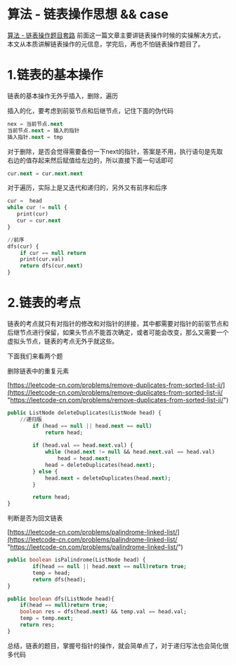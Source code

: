 # 算法 - 链表操作思想 && case

[算法 - 链表操作题目套路](<算法 - 链表操作题目套路_usPpXnCaj6u8M5pDG3CyxW.md> "算法 - 链表操作题目套路") 前面这一篇文章主要讲链表操作时候的实操解决方式，本文从本质讲解链表操作的元信息，学完后，再也不怕链表操作题目了。

# 1.链表的基本操作

链表的基本操作无外乎插入，删除，遍历

插入的化，要考虑到前驱节点和后继节点，记住下面的伪代码

```sql
nex = 当前节点.next
当前节点.next = 插入的指针
插入指针.next = tmp 
```

对于删除，是否会觉得需要备份一下next的指针，答案是不用，执行语句是先取右边的值存起来然后赋值给左边的，所以直接下面一句话即可

```sql
cur.next = cur.next.next
```

对于遍历，实际上是又迭代和递归的，另外又有前序和后序

```sql
cur =  head
while cur != null {
   print(cur)
   cur = cur.next
}

//前序
dfs(cur) {
    if cur == null return
    print(cur.val)
    return dfs(cur.next)
} 
```

# 2.链表的考点

链表的考点就只有对指针的修改和对指针的拼接，其中都需要对指针的前驱节点和后继节点进行保留，如果头节点不能首次确定，或者可能会改变，那么又需要一个虚拟头节点，链表的考点无外乎就这些。

下面我们来看两个题

删除链表中的重复元素

[https://leetcode-cn.com/problems/remove-duplicates-from-sorted-list-ii/](https://leetcode-cn.com/problems/remove-duplicates-from-sorted-list-ii/ "https://leetcode-cn.com/problems/remove-duplicates-from-sorted-list-ii/")

```sql
public ListNode deleteDuplicates(ListNode head) {
    //递归版
        if (head == null || head.next == null) 
            return head;
        
        if (head.val == head.next.val) {
            while (head.next != null && head.next.val == head.val) 
                head = head.next;
            head = deleteDuplicates(head.next);
        } else {
            head.next = deleteDuplicates(head.next);
        }

        return head;
} 
```

判断是否为回文链表

[https://leetcode-cn.com/problems/palindrome-linked-list/](https://leetcode-cn.com/problems/palindrome-linked-list/ "https://leetcode-cn.com/problems/palindrome-linked-list/")

```sql
public boolean isPalindrome(ListNode head) {
        if(head == null || head.next == null)return true;
        temp = head;
        return dfs(head);
}

public boolean dfs(ListNode head){
    if(head == null)return true;
    boolean res = dfs(head.next) && temp.val == head.val;
    temp = temp.next;
    return res;
}
```

总结，链表的题目，掌握号指针的操作，就会简单点了，对于递归写法也会简化很多代码

